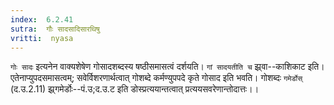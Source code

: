 ```yaml
---
index:  6.2.41
sutra:  गौः सादसादिसारथिषु
vritti:  nyasa
---
```


`गोः सादः` इत्यनेन वाक्यशेषेण गोसादशब्दस्य षष्ठीसमासत्वं दर्शयति। `गां सादयतीति च` झ्र्वा--काशिकाट इति। एतेनाप्युपदसमासत्वम्; सवेर्विशरणार्थत्वात् गोशब्दे कर्मण्युपपदे कृते गोसाद इति भवति। गोशब्दः `गमेर्डोस्` (द.उ.2.11) झ्र्गमेर्डोः--पं.उ;द.उ.ट इति डोस्प्रत्ययान्तत्वात् प्रत्ययसवरेणान्तोदात्तः।।

